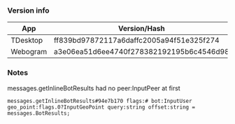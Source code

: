 ### Version info
App|Version/Hash|Date
---|---|---
TDesktop|ff839bd97872117a6daffc2005a94f51e325f274|08.04.16
Webogram|a3e06ea51d6ee4740f278382192195b6c4546d98|15.04.16

### Notes
messages.getInlineBotResults had no peer:InputPeer at first
```
messages.getInlineBotResults#94e7b170 flags:# bot:InputUser geo_point:flags.0?InputGeoPoint query:string offset:string = messages.BotResults;
```
